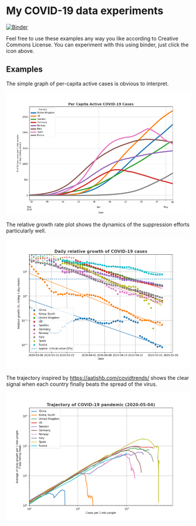 # My COVID-19 data experiments
[![Binder](https://mybinder.org/badge_logo.svg)](https://mybinder.org/v2/gh/jochym/covid_plots/master?filepath=Covid_plots.ipynb)

Feel free to use these examples any way you like according to Creative Commons License. You can experiment with this using binder, just click the icon above. 

## Examples
The simple graph of per-capita active cases is obvious to interpret.

[![Active cases](percapita_active.png)]()

The relative growth rate plot shows the dynamics of the suppression efforts particularly well.

[![Relative growth](relative_growth.png)]()

The trajectory inspired by https://aatishb.com/covidtrends/ shows the clear signal when each country finally beats the spread of the virus. 

[![Trajectory](trajectory.png)]()

